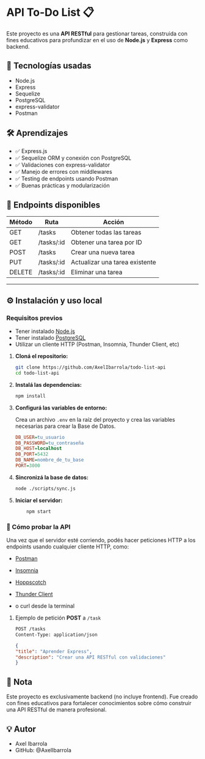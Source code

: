 # API To-Do List 📋

Este proyecto es una **API RESTful** para gestionar tareas, construida con fines educativos para profundizar en el uso de **Node.js** y **Express** como backend.

## 🚀 Tecnologías usadas

+ Node.js
+ Express
+ Sequelize
+ PostgreSQL
+ express-validator
+ Postman

## 🛠️ Aprendizajes

- ✅ Express.js
- ✅ Sequelize ORM y conexión con PostgreSQL
- ✅ Validaciones con express-validator
- ✅ Manejo de errores con middlewares
- ✅ Testing de endpoints usando Postman
- ✅ Buenas prácticas y modularización

## 📍 Endpoints disponibles

| Método | Ruta           | Acción                          |
|--------|----------------|---------------------------------|
| GET    | /tasks         | Obtener todas las tareas        |
| GET    | /tasks/:id     | Obtener una tarea por ID        |
| POST   | /tasks         | Crear una nueva tarea           |
| PUT    | /tasks/:id     | Actualizar una tarea existente  |
| DELETE | /tasks/:id     | Eliminar una tarea              |

---

## ⚙️ Instalación y uso local

### Requisitos previos

+ Tener instalado [Node.js](https://nodejs.org/es)
+ Tener instalado [PostgreSQL](https://www.postgresql.org/)
+ Utilizar un cliente HTTP (Postman, Insomnia, Thunder Client, etc)


1. **Cloná el repositorio:**

   ```bash
   git clone https://github.com/AxelIbarrola/todo-list-api
   cd todo-list-api
   ```

2. **Instalá las dependencias:**

   ```bash
   npm install
   ```

3. **Configurá las variables de entorno:**

    Crea un archivo `.env` en la raíz del proyecto y crea las variables necesarias para crear la Base de Datos.

    ```ini
    DB_USER=tu_usuario
    DB_PASSWORD=tu_contraseña
    DB_HOST=localhost
    DB_PORT=5432
    DB_NAME=nombre_de_tu_base
    PORT=3000
    ```

4. **Sincronizá la base de datos:**

    ```bash
    node ./scripts/sync.js
    ```

5. **Iniciar el servidor:**

    ```bas
        npm start
    ```

### 🎫 Cómo probar la API

  Una vez que el servidor esté corriendo, podés hacer peticiones HTTP a los endpoints usando cualquier cliente HTTP, como:

+ [Postman](https://www.postman.com/downloads/)

+ [Insomnia](https://insomnia.rest/)

+ [Hoppscotch](https://hoppscotch.io/)

+ [Thunder Client](https://www.thunderclient.com/)

+ o curl desde la terminal

1. Ejemplo de petición **POST** a `/task`

    ```bash
    POST /tasks
    Content-Type: application/json
    ```
    ```json
    {   
    "title": "Aprender Express",
    "description": "Crear una API RESTful con validaciones"
    }

    ```

## 📌 Nota
Este proyecto es exclusivamente backend (no incluye frontend). Fue creado con fines educativos para fortalecer conocimientos sobre cómo construir una API RESTful de manera profesional.

## 💡 Autor

+ Axel Ibarrola
+ GitHub: @AxelIbarrola


